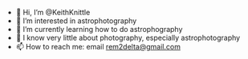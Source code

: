 - 👋 Hi, I’m @KeithKnittle
- 👀 I’m interested in astrophotography
- 🌱 I’m currently learning how to do astrophography
- 💞️ I know very little about photography, especially astrophotography
- 📫 How to reach me: email rem2delta@gmail.com

<!---
KeithKnittle/KeithKnittle is a ✨ special ✨ repository because its `README.md` (this file) appears on your GitHub profile.
You can click the Preview link to take a look at your changes.
--->

